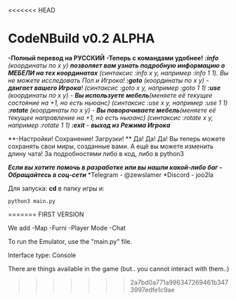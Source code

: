 <<<<<<< HEAD

# CodeNBuild v0.2 ALPHA

**-Полный перевод на РУССКИЙ**
**-Теперь с командами удобнее!**
    ***:info** (координаты по x y) **позволяет вам узнать подробную информацию о МЕБЕЛИ на тех координатах** (синтаксис :info x y, например :info 1 1). Вы не можете исследовать Пол и Игрока!*
    ***:goto** (координаты по х у) - **двигает вашего Игрока**!*
    *(синтаксис :goto x y, например :goto 1 1)*
    ***:use** (координаты по х у) - **Вы используете мебель**(меняете её текущее состояние на +1, но есть ньюанс)*
    *(синтаксис :use x y, например :use 1 1)*
    ***:rotate** (координаты по х у) - **Вы поворачиваете мебель**(меняете её текущее направление на +1, но есть ньюанс)*
    *(синтаксис :rotate x y, например :rotate 1 1)*
    ***:exit** - **выход из Режима Игрока***

**-Настройки! Сохранение! Загрузки! **
    Да! Да! Да! Вы теперь можете сохранять свои миры, созданные вами.
    А ещё вы можете изменить длину чата! За подробностями либо в код, либо в python3

***Если вы хотите помочь в разработке или вы нашли какой-либо баг - Обращайтесь в соц-сети***
*Telegram - @zewslamer
*Discord - joo2la

Для запуска:
**cd** в папку игры и:
```
python3 main.py
```
=======
FIRST VERSION

We add
-Map
-Furni
-Player Mode
-Chat

To run the Emulator, use the "main.py" file.

Interface type: Console

There are things available in the game (but.. you cannot interact with them..)
>>>>>>> 2a7bd0a771a996347269461b3473997edfe1c9ae
